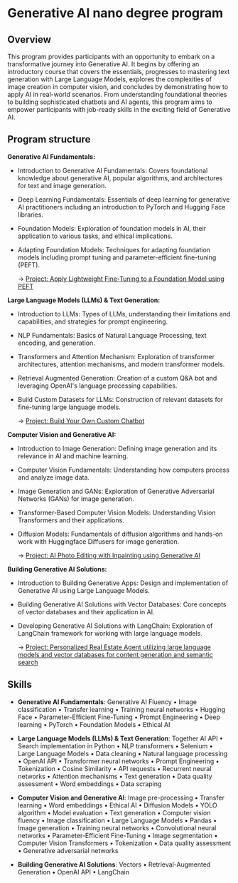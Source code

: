# Generative AI nano degree program

## Overview
This program provides participants with an opportunity to embark on a transformative journey into Generative AI. It begins by offering an introductory course that covers the essentials, progresses to mastering text generation with Large Language Models, explores the complexities of image creation in computer vision, and concludes by demonstrating how to apply AI in real-world scenarios. From understanding foundational theories to building sophisticated chatbots and AI agents, this program aims to empower participants with job-ready skills in the exciting field of Generative AI.

## Program structure
**Generative AI Fundamentals:**
* Introduction to Generative AI Fundamentals: Covers foundational knowledge about generative AI, popular algorithms, and architectures for text and image generation.
* Deep Learning Fundamentals: Essentials of deep learning for generative AI practitioners including an introduction to PyTorch and Hugging Face libraries.
* Foundation Models: Exploration of foundation models in AI, their application to various tasks, and ethical implications.
* Adapting Foundation Models: Techniques for adapting foundation models including prompt tuning and parameter-efficient fine-tuning (PEFT).

  → [Project: Apply Lightweight Fine-Tuning to a Foundation Model using PEFT](./project1_Lightweight_Fine-Tuning)

**Large Language Models (LLMs) & Text Generation:**
* Introduction to LLMs: Types of LLMs, understanding their limitations and capabilities, and strategies for prompt engineering.
* NLP Fundamentals: Basics of Natural Language Processing, text encoding, and generation.
* Transformers and Attention Mechanism: Exploration of transformer architectures, attention mechanisms, and modern transformer models.
* Retrieval Augmented Generation: Creation of a custom Q&A bot and leveraging OpenAI's language processing capabilities.
* Build Custom Datasets for LLMs: Construction of relevant datasets for fine-tuning large language models.

  → [Project: Build Your Own Custom Chatbot](./project2_Custom-chatbot)

**Computer Vision and Generative AI:**
* Introduction to Image Generation: Defining image generation and its relevance in AI and machine learning.
* Computer Vision Fundamentals: Understanding how computers process and analyze image data.
* Image Generation and GANs: Exploration of Generative Adversarial Networks (GANs) for image generation.
* Transformer-Based Computer Vision Models: Understanding Vision Transformers and their applications.
* Diffusion Models: Fundamentals of diffusion algorithms and hands-on work with Huggingface Diffusers for image generation.

    → [Project: AI Photo Editing with Inpainting using Generative AI](./project3_AI-Photo-Editing-Inpainting)

**Building Generative AI Solutions:**
* Introduction to Building Generative Apps: Design and implementation of Generative AI using Large Language Models.
* Building Generative AI Solutions with Vector Databases: Core concepts of vector databases and their application in AI.
* Developing Generative AI Solutions with LangChain: Exploration of LangChain framework for working with large language models.

    → [Project: Personalized Real Estate Agent utilizing large language models and vector databases for content generation and semantic search](./project4_Personalized-Real-Estate-Agent)

## Skills
* **Generative AI Fundamentals**:
Generative AI Fluency • Image classification • Transfer learning • Training neural networks • Hugging Face • Parameter-Efficient Fine-Tuning • Prompt Engineering • Deep learning • PyTorch • Foundation Models • Ethical AI

* **Large Language Models (LLMs) & Text Generation**:
Together AI API • Search implementation in Python • NLP transformers • Selenium • Large Language Models • Data cleaning • Natural language processing • OpenAI API • Transformer neural networks • Prompt Engineering • Tokenization • Cosine Similarity • API requests • Recurrent neural networks • Attention mechanisms • Text generation • Data quality assessment • Word embeddings • Data scraping

* **Computer Vision and Generative AI**:
Image pre-processing • Transfer learning • Word embeddings • Ethical AI • Diffusion Models • YOLO algorithm • Model evaluation • Text generation • Computer vision fluency • Image classification • Large Language Models • Pandas • Image generation • Training neural networks • Convolutional neural networks • Parameter-Efficient Fine-Tuning • Image segmentation • Computer Vision Transformers • Tokenization • Data quality assessment • Generative adversarial networks

* **Building Generative AI Solutions**:
Vectors • Retrieval-Augmented Generation • OpenAI API • LangChain
